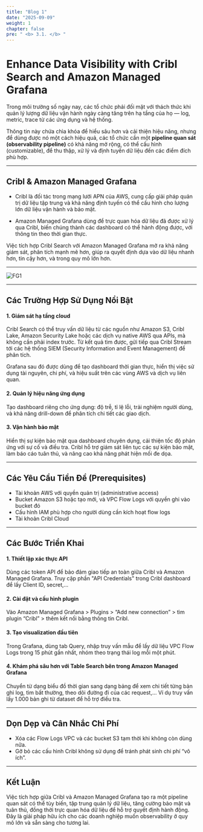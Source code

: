 ```yaml
---
title: "Blog 1"
date: "2025-09-09"
weight: 1
chapter: false
pre: " <b> 3.1. </b> "
---
```



# Enhance Data Visibility with Cribl Search and Amazon Managed Grafana

Trong môi trường số ngày nay, các tổ chức phải đối mặt với thách thức khi quản lý lượng dữ liệu vận hành ngày càng tăng trên hạ tầng của họ — log, metric, trace từ các ứng dụng và hệ thống.

Thông tin này chứa chìa khóa để hiểu sâu hơn và cải thiện hiệu năng, nhưng để dùng được nó một cách hiệu quả, các tổ chức cần một **pipeline quan sát (observability pipeline)** có khả năng mở rộng, có thể cấu hình (customizable), để thu thập, xử lý và định tuyến dữ liệu đến các điểm đích phù hợp.

---
## Cribl & Amazon Managed Grafana

* Cribl là đối tác trong mạng lưới APN của AWS, cung cấp giải pháp quản trị dữ liệu tập trung và khả năng định tuyến có thể cấu hình cho lượng lớn dữ liệu vận hành và bảo mật.

* Amazon Managed Grafana dùng để trực quan hóa dữ liệu đã được xử lý qua Cribl, biến chúng thành các dashboard có thể hành động được, với thông tin theo thời gian thực.

Việc tích hợp Cribl Search với Amazon Managed Grafana mở ra khả năng giám sát, phân tích mạnh mẽ hơn, giúp ra quyết định dựa vào dữ liệu nhanh hơn, tin cậy hơn, và trong quy mô lớn hơn.

---

![FG1](/images/Figure1_Cribl_New.png)

---

## Các Trường Hợp Sử Dụng Nổi Bật

#### 1.  Giám sát hạ tầng cloud      
Cribl Search có thể truy vấn dữ liệu từ các nguồn như Amazon S3, Cribl Lake, Amazon Security Lake hoặc các dịch vụ native AWS qua APIs, mà không cần phải index trước. Từ kết quả tìm được, gửi tiếp qua Cribl Stream tới các hệ thống SIEM (Security Information and Event Management) để phân tích.

Grafana sau đó được dùng để tạo dashboard thời gian thực, hiển thị việc sử dụng tài nguyên, chi phí, và hiệu suất trên các vùng AWS và dịch vụ liên quan. 

#### 2.  Quản lý hiệu năng ứng dụng
Tạo dashboard riêng cho ứng dụng: độ trễ, tỉ lệ lỗi, trải nghiệm người dùng, và khả năng drill-down để phân tích chi tiết các giao dịch. 

#### 3.  Vận hành bảo mật
Hiển thị sự kiện bảo mật qua dashboard chuyên dụng, cải thiện tốc độ phản ứng với sự cố và điều tra. Cribl hỗ trợ giám sát liên tục các sự kiện bảo mật, làm báo cáo tuân thủ, và nâng cao khả năng phát hiện mối đe dọa.

---

## Các Yêu Cầu Tiền Đề (Prerequisites)

* Tài khoản AWS với quyền quản trị (administrative access)
* Bucket Amazon S3 hoặc tạo mới, và VPC Flow Logs với quyền ghi vào bucket đó
* Cấu hình IAM phù hợp cho người dùng cần kích hoạt flow logs
* Tài khoản Cribl Cloud

---

## Các Bước Triển Khai

#### 1.  Thiết lập xác thực API
Dùng các token API để bảo đảm giao tiếp an toàn giữa Cribl và Amazon Managed Grafana. Truy cập phần "API Credentials" trong Cribl dashboard để lấy Client ID, secret,…

#### 2.  Cài đặt và cấu hình plugin
Vào Amazon Managed Grafana > Plugins > “Add new connection” > tìm plugin “Cribl” > thêm kết nối bằng thông tin Cribl.

#### 3.  Tạo visualization đầu tiên
Trong Grafana, dùng tab Query, nhập truy vấn mẫu để lấy dữ liệu VPC Flow Logs trong 15 phút gần nhất, nhóm theo trạng thái log mỗi một phút.

#### 4.  Khám phá sâu hơn với Table Search bên trong Amazon Managed Grafana
Chuyển từ dạng biểu đồ thời gian sang dạng bảng để xem chi tiết từng bản ghi log, tìm bất thường, theo dõi đường đi của các request,… Ví dụ truy vấn lấy 1.000 bản ghi từ dataset để hỗ trợ điều tra.

---

## Dọn Dẹp và Cân Nhắc Chi Phí

* Xóa các Flow Logs VPC và các bucket S3 tạm thời khi không còn dùng nữa.
* Gỡ bỏ các cấu hình Cribl không sử dụng để tránh phát sinh chi phí “vô ích”.

---

## Kết Luận

Việc tích hợp giữa Cribl và Amazon Managed Grafana tạo ra một pipeline quan sát có thể tùy biến, tập trung quản lý dữ liệu, tăng cường bảo mật và tuân thủ, đồng thời trực quan hóa dữ liệu để hỗ trợ quyết định hành động. Đây là giải pháp hữu ích cho các doanh nghiệp muốn observability ở quy mô lớn và sẵn sàng cho tương lai.

